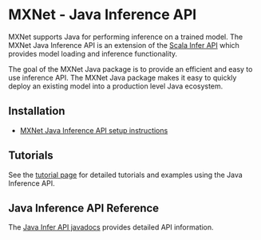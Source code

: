 <!--- Licensed to the Apache Software Foundation (ASF) under one -->
<!--- or more contributor license agreements.  See the NOTICE file -->
<!--- distributed with this work for additional information -->
<!--- regarding copyright ownership.  The ASF licenses this file -->
<!--- to you under the Apache License, Version 2.0 (the -->
<!--- "License"); you may not use this file except in compliance -->
<!--- with the License.  You may obtain a copy of the License at -->

<!---   http://www.apache.org/licenses/LICENSE-2.0 -->

<!--- Unless required by applicable law or agreed to in writing, -->
<!--- software distributed under the License is distributed on an -->
<!--- "AS IS" BASIS, WITHOUT WARRANTIES OR CONDITIONS OF ANY -->
<!--- KIND, either express or implied.  See the License for the -->
<!--- specific language governing permissions and limitations -->
<!--- under the License. -->

# MXNet - Java Inference API

MXNet supports Java for performing inference on a trained model. The MXNet Java Inference API is an extension of the [Scala Infer API](../../api/scala/infer.html) which provides model loading and inference functionality.

The goal of the MXNet Java package is to provide an efficient and easy to use inference API.
The MXNet Java package makes it easy to quickly deploy an existing model into a production level Java ecosystem.

## Installation
* [MXNet Java Inference API setup instructions](../../install/java_setup.md)

## Tutorials
See the [tutorial page](../../tutorials/index.html#java-tutorials) for detailed tutorials and examples using the Java Inference API.

## Java Inference API Reference
The [Java Infer API javadocs](docs/index.html#org.apache.mxnet.infer.package) provides detailed API information.